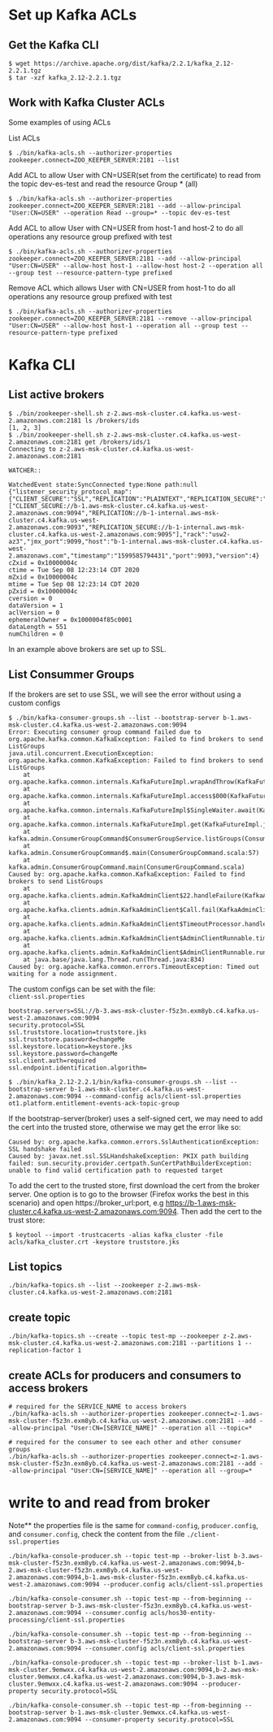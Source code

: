 # Set up Kafka ACLs
## Get the Kafka CLI
```
$ wget https://archive.apache.org/dist/kafka/2.2.1/kafka_2.12-2.2.1.tgz
$ tar -xzf kafka_2.12-2.2.1.tgz
```
## Work with Kafka Cluster ACLs
Some examples of using ACLs   

List ACLs
```
$ ./bin/kafka-acls.sh --authorizer-properties zookeeper.connect=ZOO_KEEPER_SERVER:2181 --list
```

Add ACL to allow User with CN=USER(set from the certificate)  to read from the topic dev-es-test and read the resource Group * (all)
```
$ ./bin/kafka-acls.sh --authorizer-properties zookeeper.connect=ZOO_KEEPER_SERVER:2181 --add --allow-principal "User:CN=USER" --operation Read --group=* --topic dev-es-test
```

Add ACL to allow User with CN=USER  from host-1 and host-2 to do all operations any resource group prefixed with  test
```
$ ./bin/kafka-acls.sh --authorizer-properties zookeeper.connect=ZOO_KEEPER_SERVER:2181 --add --allow-principal "User:CN=USER" --allow-host host-1 --allow-host host-2 --operation all --group test --resource-pattern-type prefixed
```

Remove ACL which allows User with CN=USER  from host-1 to do all operations any resource group prefixed with  test
```
$ ./bin/kafka-acls.sh --authorizer-properties zookeeper.connect=ZOO_KEEPER_SERVER:2181 --remove --allow-principal "User:CN=USER" --allow-host host-1 --operation all --group test --resource-pattern-type prefixed
```
# Kafka CLI

## List active brokers
```
$ ./bin/zookeeper-shell.sh z-2.aws-msk-cluster.c4.kafka.us-west-2.amazonaws.com:2181 ls /brokers/ids
[1, 2, 3]
$ ./bin/zookeeper-shell.sh z-2.aws-msk-cluster.c4.kafka.us-west-2.amazonaws.com:2181 get /brokers/ids/1
Connecting to z-2.aws-msk-cluster.c4.kafka.us-west-2.amazonaws.com:2181

WATCHER::

WatchedEvent state:SyncConnected type:None path:null
{"listener_security_protocol_map":{"CLIENT_SECURE":"SSL","REPLICATION":"PLAINTEXT","REPLICATION_SECURE":"SSL"},"endpoints":["CLIENT_SECURE://b-1.aws-msk-cluster.c4.kafka.us-west-2.amazonaws.com:9094","REPLICATION://b-1-internal.aws-msk-cluster.c4.kafka.us-west-2.amazonaws.com:9093","REPLICATION_SECURE://b-1-internal.aws-msk-cluster.c4.kafka.us-west-2.amazonaws.com:9095"],"rack":"usw2-az3","jmx_port":9099,"host":"b-1-internal.aws-msk-cluster.c4.kafka.us-west-2.amazonaws.com","timestamp":"1599585794431","port":9093,"version":4}
cZxid = 0x10000004c
ctime = Tue Sep 08 12:23:14 CDT 2020
mZxid = 0x10000004c
mtime = Tue Sep 08 12:23:14 CDT 2020
pZxid = 0x10000004c
cversion = 0
dataVersion = 1
aclVersion = 0
ephemeralOwner = 0x1000004f85c0001
dataLength = 551
numChildren = 0
```
In an example above brokers are set up to SSL.

## List Consummer Groups
If the brokers are set to use SSL, we will see the error without using a custom configs
```
$ ./bin/kafka-consumer-groups.sh --list --bootstrap-server b-1.aws-msk-cluster.c4.kafka.us-west-2.amazonaws.com:9094
Error: Executing consumer group command failed due to org.apache.kafka.common.KafkaException: Failed to find brokers to send ListGroups
java.util.concurrent.ExecutionException: org.apache.kafka.common.KafkaException: Failed to find brokers to send ListGroups
	at org.apache.kafka.common.internals.KafkaFutureImpl.wrapAndThrow(KafkaFutureImpl.java:45)
	at org.apache.kafka.common.internals.KafkaFutureImpl.access$000(KafkaFutureImpl.java:32)
	at org.apache.kafka.common.internals.KafkaFutureImpl$SingleWaiter.await(KafkaFutureImpl.java:89)
	at org.apache.kafka.common.internals.KafkaFutureImpl.get(KafkaFutureImpl.java:260)
	at kafka.admin.ConsumerGroupCommand$ConsumerGroupService.listGroups(ConsumerGroupCommand.scala:131)
	at kafka.admin.ConsumerGroupCommand$.main(ConsumerGroupCommand.scala:57)
	at kafka.admin.ConsumerGroupCommand.main(ConsumerGroupCommand.scala)
Caused by: org.apache.kafka.common.KafkaException: Failed to find brokers to send ListGroups
	at org.apache.kafka.clients.admin.KafkaAdminClient$22.handleFailure(KafkaAdminClient.java:2617)
	at org.apache.kafka.clients.admin.KafkaAdminClient$Call.fail(KafkaAdminClient.java:620)
	at org.apache.kafka.clients.admin.KafkaAdminClient$TimeoutProcessor.handleTimeouts(KafkaAdminClient.java:736)
	at org.apache.kafka.clients.admin.KafkaAdminClient$AdminClientRunnable.timeoutPendingCalls(KafkaAdminClient.java:804)
	at org.apache.kafka.clients.admin.KafkaAdminClient$AdminClientRunnable.run(KafkaAdminClient.java:1098)
	at java.base/java.lang.Thread.run(Thread.java:834)
Caused by: org.apache.kafka.common.errors.TimeoutException: Timed out waiting for a node assignment.
```
The custom configs can be set with the file:   
`client-ssl.properties`
```
bootstrap.servers=SSL://b-3.aws-msk-cluster-f5z3n.exm8yb.c4.kafka.us-west-2.amazonaws.com:9094
security.protocol=SSL
ssl.truststore.location=truststore.jks
ssl.truststore.password=changeMe
ssl.keystore.location=keystore.jks
ssl.keystore.password=changeMe
ssl.client.auth=required
ssl.endpoint.identification.algorithm=
```


```
$ ./bin/kafka_2.12-2.2.1/bin/kafka-consumer-groups.sh --list --bootstrap-server b-1.aws-msk-cluster.c4.kafka.us-west-2.amazonaws.com:9094 --command-config acls/client-ssl.properties
ot1.platform.entitlement-events-ack-topic-group
```
If the bootstrap-server(broker) uses a self-signed cert, we may need to add the cert into the trusted store, otherwise we may get the error like so:
```
Caused by: org.apache.kafka.common.errors.SslAuthenticationException: SSL handshake failed
Caused by: javax.net.ssl.SSLHandshakeException: PKIX path building failed: sun.security.provider.certpath.SunCertPathBuilderException: unable to find valid certification path to requested target
```
To add the cert to the trusted store, first download the cert from the broker server. One option is to go to the browser (Firefox works the best in this scenario) and open https://broker_url:port, e.g https://b-1.aws-msk-cluster.c4.kafka.us-west-2.amazonaws.com:9094. Then add the cert to the trust store:
```
$ keytool --import -trustcacerts -alias kafka_cluster -file acls/kafka_cluster.crt -keystore truststore.jks
```

## List topics
```
./bin/kafka-topics.sh --list --zookeeper z-2.aws-msk-cluster.c4.kafka.us-west-2.amazonaws.com:2181
```

## create topic
```
./bin/kafka-topics.sh --create --topic test-mp --zookeeper z-2.aws-msk-cluster.c4.kafka.us-west-2.amazonaws.com:2181 --partitions 1 --replication-factor 1
```

## create ACLs for producers and consumers to access brokers
```
# required for the SERVICE_NAME to access brokers
./bin/kafka-acls.sh --authorizer-properties zookeeper.connect=z-1.aws-msk-cluster-f5z3n.exm8yb.c4.kafka.us-west-2.amazonaws.com:2181 --add --allow-principal "User:CN=[SERVICE_NAME]" --operation all --topic=*
```
```
# required for the consumer to see each other and other consumer groups
./bin/kafka-acls.sh --authorizer-properties zookeeper.connect=z-1.aws-msk-cluster-f5z3n.exm8yb.c4.kafka.us-west-2.amazonaws.com:2181 --add --allow-principal "User:CN=[SERVICE_NAME]" --operation all --group=*
```
# write to and read from broker    
Note** the properties file is the same for `command-config`, `producer.config`, and `consumer.config`, check the content from the file `./client-ssl.properties`
```
./bin/kafka-console-producer.sh --topic test-mp --broker-list b-3.aws-msk-cluster-f5z3n.exm8yb.c4.kafka.us-west-2.amazonaws.com:9094,b-2.aws-msk-cluster-f5z3n.exm8yb.c4.kafka.us-west-2.amazonaws.com:9094,b-1.aws-msk-cluster-f5z3n.exm8yb.c4.kafka.us-west-2.amazonaws.com:9094 --producer.config acls/client-ssl.properties
```

```
./bin/kafka-console-consumer.sh --topic test-mp --from-beginning --bootstrap-server b-3.aws-msk-cluster-f5z3n.exm8yb.c4.kafka.us-west-2.amazonaws.com:9094 --consumer.config acls/hos30-entity-processing/client-ssl.properties

```


```
./bin/kafka-console-consumer.sh --topic test-mp --from-beginning --bootstrap-server b-3.aws-msk-cluster-f5z3n.exm8yb.c4.kafka.us-west-2.amazonaws.com:9094 --consumer.config acls/client-ssl.properties
```

```
./bin/kafka-console-producer.sh --topic test-mp --broker-list b-1.aws-msk-cluster.9emwxx.c4.kafka.us-west-2.amazonaws.com:9094,b-2.aws-msk-cluster.9emwxx.c4.kafka.us-west-2.amazonaws.com:9094,b-3.aws-msk-cluster.9emwxx.c4.kafka.us-west-2.amazonaws.com:9094 --producer-property security.protocol=SSL
```

```
./bin/kafka-console-consumer.sh --topic test-mp --from-beginning --bootstrap-server b-1.aws-msk-cluster.9emwxx.c4.kafka.us-west-2.amazonaws.com:9094 --consumer-property security.protocol=SSL
```
